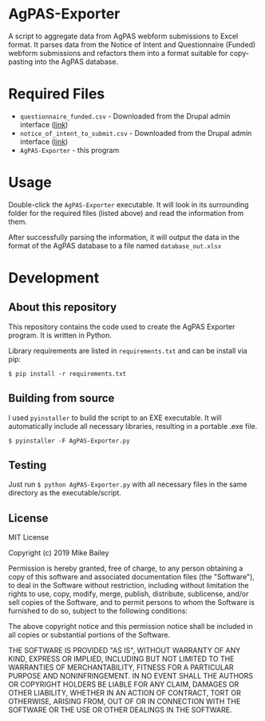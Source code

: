 # AgPAS-Exporter
A script to aggregate data from AgPAS webform submissions to Excel format. It parses data from the Notice of Intent and Questionnaire (Funded) webform submissions and refactors them into a format suitable for copy-pasting into the AgPAS database.


# Required Files
* `questionnaire_funded.csv` - Downloaded from the Drupal admin interface ([link](https://agnr.umd.edu/admin/structure/webform/manage/questionnaire_funded/results/download))
* `notice_of_intent_to_submit.csv` - Downloaded from the Drupal admin interface ([link](https://agnr.umd.edu/admin/structure/webform/manage/notice_of_intent_to_submit/results/download))
* `AgPAS-Exporter` - this program

# Usage

Double-click the `AgPAS-Exporter` executable. It will look in its surrounding folder for the required files (listed above) and read the information from them.

After successfully parsing the information, it will output the data in the format of the AgPAS database to a file named `database_out.xlsx`


# Development

## About this repository

This repository contains the code used to create the AgPAS Exporter program. It is written in Python. 

Library requirements are listed in `requirements.txt` and can be install via pip:

`$ pip install -r requirements.txt`

## Building from source

I used `pyinstaller` to build the script to an EXE executable. It will automatically include all necessary libraries, resulting in a portable .exe file.

`$ pyinstaller -F AgPAS-Exporter.py`

## Testing

Just run `$ python AgPAS-Exporter.py` with all necessary files in the same directory as the executable/script.

## License
MIT License

Copyright (c) 2019 Mike Bailey

Permission is hereby granted, free of charge, to any person obtaining a copy
of this software and associated documentation files (the "Software"), to deal
in the Software without restriction, including without limitation the rights
to use, copy, modify, merge, publish, distribute, sublicense, and/or sell
copies of the Software, and to permit persons to whom the Software is
furnished to do so, subject to the following conditions:

The above copyright notice and this permission notice shall be included in all
copies or substantial portions of the Software.

THE SOFTWARE IS PROVIDED "AS IS", WITHOUT WARRANTY OF ANY KIND, EXPRESS OR
IMPLIED, INCLUDING BUT NOT LIMITED TO THE WARRANTIES OF MERCHANTABILITY,
FITNESS FOR A PARTICULAR PURPOSE AND NONINFRINGEMENT. IN NO EVENT SHALL THE
AUTHORS OR COPYRIGHT HOLDERS BE LIABLE FOR ANY CLAIM, DAMAGES OR OTHER
LIABILITY, WHETHER IN AN ACTION OF CONTRACT, TORT OR OTHERWISE, ARISING FROM,
OUT OF OR IN CONNECTION WITH THE SOFTWARE OR THE USE OR OTHER DEALINGS IN THE
SOFTWARE.
